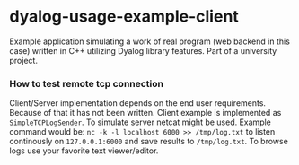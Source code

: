 # dyalog-usage-example-client
Example application simulating a work of real program (web backend in this case) written in C++ utilizing Dyalog library features. Part of a university project.

### How to test remote tcp connection
Client/Server implementation depends on the end user requirements. Because of that it has not been written.
Client example is implemented as `SimpleTCPLogSender`. To simulate server netcat might be used. 
Example command would be: `nc -k -l localhost 6000 >> /tmp/log.txt` to listen continously on `127.0.0.1:6000` and save results to `/tmp/log.txt`.
To browse logs use your favorite text viewer/editor.